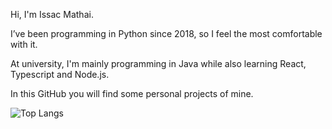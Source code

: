 Hi, I'm Issac Mathai.

I’ve been programming in Python since 2018, so I feel the most comfortable with it. 

At university, I'm mainly programming in Java while also learning React, Typescript and Node.js.

In this GitHub you will find some personal projects of mine.
<!---
- 💞️ I’m looking to collaborate on ...
- 📫 How to reach me ...
IssacMathai/IssacMathai is a ✨ special ✨ repository because its `README.md` (this file) appears on your GitHub profile.
You can click the Preview link to take a look at your changes.
--->
![Top Langs](https://github-readme-stats.vercel.app/api/top-langs/?username=IssacMathai&layout=compact)
